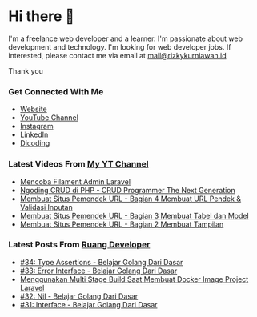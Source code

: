 # Hi there 👋

I'm a freelance web developer and a learner. I'm passionate about web development and technology. I'm looking for web developer jobs. If interested, please contact me via email at mail@rizkykurniawan.id

Thank you

### Get Connected With Me
- [Website](https://www.rizkykurniawan.id)
- [YouTube Channel](https://www.youtube.com/kykurniawan)
- [Instagram](https://instagram.com/qwertykurniawan)
- [LinkedIn](https://www.linkedin.com/in/kykurniawan/)
- [Dicoding](https://www.dicoding.com/users/rizkykurniawan)

### Latest Videos From [My YT Channel](https://www.youtube.com/kykurniawan)
<!-- YOUTUBE:START -->
- [Mencoba Filament Admin Laravel](https://www.youtube.com/watch?v=I2gtdn-S9h8)
- [Ngoding CRUD di PHP -  CRUD Programmer The Next Generation](https://www.youtube.com/watch?v=vr0OO-IQ4w4)
- [Membuat Situs Pemendek URL - Bagian 4 Membuat URL Pendek &amp; Validasi Inputan](https://www.youtube.com/watch?v=zmLwSpuMzKY)
- [Membuat Situs Pemendek URL - Bagian 3 Membuat Tabel dan Model](https://www.youtube.com/watch?v=YPmMm17XQDc)
- [Membuat Situs Pemendek URL - Bagian 2 Membuat Tampilan](https://www.youtube.com/watch?v=fW2CVksow9k)
<!-- YOUTUBE:END -->

### Latest Posts From [Ruang Developer](https://www.ruangdeveloper.com)
<!-- RUANGDEVELOPER:START -->
- [#34: Type Assertions - Belajar Golang Dari Dasar](https://www.ruangdeveloper.com/blog/golang-type-assertions/)
- [#33: Error Interface - Belajar Golang Dari Dasar](https://www.ruangdeveloper.com/blog/golang-error-interface/)
- [Menggunakan Multi Stage Build Saat Membuat Docker Image Project Laravel](https://www.ruangdeveloper.com/blog/menggunakan-multi-stage-build-saat-membuat-docker-image-project-laravel/)
- [#32: Nil - Belajar Golang Dari Dasar](https://www.ruangdeveloper.com/blog/golang-nil/)
- [#31: Interface - Belajar Golang Dari Dasar](https://www.ruangdeveloper.com/blog/golang-interface/)
<!-- RUANGDEVELOPER:END -->


